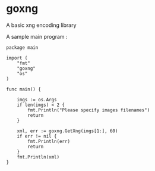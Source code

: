 goxng
=====

A basic xng encoding library

A sample main program : 

```
package main

import (
	"fmt"
	"goxng"
	"os"
)

func main() {
	
	imgs := os.Args
	if len(imgs) < 2 {
		fmt.Println("Please specify images filenames")
		return
	}
	
	xml, err := goxng.GetXng(imgs[1:], 60)
	if err != nil {
		fmt.Println(err)
		return
	}
	fmt.Println(xml)
}
```
